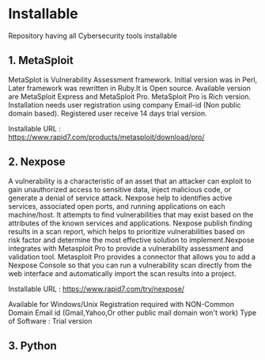 # Installable
Repository having all Cybersecurity tools installable

## 1. MetaSploit
MetaSplot is Vulnerability Assessment framework. Initial version was in Perl, Later framework was rewritten in Ruby.It is Open source. Available version are MetaSploit Express and MetaSploit Pro. MetaSploit Pro is Rich version. Installation needs user registration using company Email-id (Non public domain based). Registered user receive 14 days trial version.

Installable URL : https://www.rapid7.com/products/metasploit/download/pro/


## 2. Nexpose
A vulnerability is a characteristic of an asset that an attacker can exploit to gain unauthorized access to sensitive data, inject malicious code, or generate a denial of service attack. Nexpose help to identifies active services, associated open ports, and running applications on each machine/host. It attempts to find vulnerabilities that may exist based on the attributes of the known services and applications. 
Nexpose publish finding results in a scan report, which helps to prioritize vulnerabilities based on risk factor and determine the most effective solution to implement.Nexpose integrates with Metasploit Pro to provide a vulnerability assessment and validation tool. Metasploit Pro provides a connector that allows you to add a Nexpose Console so that you can run a vulnerability scan directly from the web interface and automatically import the scan results into a project.

Installable URL : https://www.rapid7.com/try/nexpose/ 

Available for Windows/Unix
Registration required with NON-Common Domain Email id (Gmail,Yahoo,Or other public mail domain won't work)
Type of Software : Trial version 


## 3. Python


